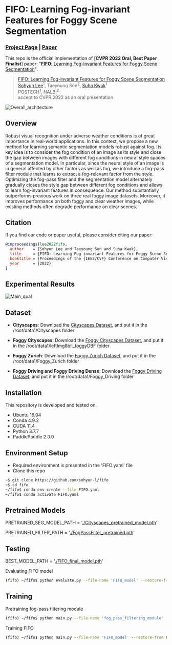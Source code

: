# FIFO: Learning Fog-invariant Features for Foggy Scene Segmentation

### [Project Page](http://cvlab.postech.ac.kr/research/FIFO/) | [Paper](https://arxiv.org/abs/2204.01587)
This repo is the official implementation of [**CVPR 2022 Oral, Best Paper Finalist**] paper: "[**FIFO**: Learning Fog-invariant Features for Foggy Scene Segmentation](https://arxiv.org/abs/2204.01587)".

> [FIFO: Learning Fog-invariant Features for Foggy Scene Segmentation](https://arxiv.org/abs/2204.01587)     
> [Sohyun Lee](https://sohyun-l.github.io)<sup>1</sup>, Taeyoung Son<sup>2</sup>, [Suha Kwak](http://cvlab.postech.ac.kr/~suhakwak/)<sup>1</sup>\
> POSTECH<sup>1</sup>, NALBI<sup>2</sup>\
> accept to CVPR 2022 as an oral presentation 

![Overall_architecture](https://user-images.githubusercontent.com/57887512/161761968-436766d9-363d-463d-b8b3-f48ba2a2a949.png)


## Overview
Robust visual recognition under adverse weather conditions is of great importance in real-world applications. In this context, we propose a new method for learning semantic segmentation models robust against fog. Its key idea is to consider the fog condition of an image as its style and close the gap between images with different fog conditions in neural style spaces of a segmentation model. In particular, since the neural style of an image is in general affected by other factors as well as fog, we introduce a fog-pass filter module that learns to extract a fog-relevant factor from the style. Optimizing the fog-pass filter and the segmentation model alternately gradually closes the style gap between different fog conditions and allows to learn fog-invariant features in consequence. Our method substantially outperforms previous work on three real foggy image datasets. Moreover, it improves performance on both foggy and clear weather images, while existing methods often degrade performance on clear scenes.

## Citation
If you find our code or paper useful, please consider citing our paper:

```BibTeX
@inproceedings{lee2022fifo,
  author    = {Sohyun Lee and Taeyoung Son and Suha Kwak},
  title     = {FIFO: Learning Fog-invariant Features for Foggy Scene Segmentation},
  booktitle = {Proceedings of the {IEEE/CVF} Conference on Computer Vision and Pattern Recognition (CVPR)},
  year      = {2022}
}
```

## Experimental Results
![Main_qual](https://user-images.githubusercontent.com/57887512/163107476-7e70cebe-6b38-497f-b5bd-f8d6979a8fb0.png)


## Dataset
+ **Cityscapes**: Download the [Cityscapes Dataset](https://www.cityscapes-dataset.com/), and put it in the /root/data1/Cityscapes folder

+ **Foggy Cityscapes**: Download the [Foggy Cityscapes Dataset](https://www.cityscapes-dataset.com/), and put it in the /root/data1/leftImg8bit_foggyDBF folder

+ **Foggy Zurich**: Download the [Foggy Zurich Dataset](https://people.ee.ethz.ch/~csakarid/Model_adaptation_SFSU_dense/), and put it in the /root/data1/Foggy_Zurich folder

+ **Foggy Driving and Foggy Driving Dense**: Download the [Foggy Driving Dataset](https://people.ee.ethz.ch/~csakarid/SFSU_synthetic/), and put it in the /root/data1/Foggy_Driving folder

## Installation
This repository is developed and tested on

- Ubuntu 16.04
- Conda 4.9.2
- CUDA 11.4
- Python 3.7.7
- PaddlePaddle 2.0.0

## Environment Setup
* Required environment is presented in the 'FIFO.yaml' file
* Clone this repo
```bash
~$ git clone https://github.com/sohyun-l/fifo
~$ cd fifo
~/fifo$ conda env create --file FIFO.yaml
~/fifo$ conda activate FIFO.yaml
```

## Pretrained Models
PRETRAINED_SEG_MODEL_PATH = '[./Cityscapes_pretrained_model.pth](https://drive.google.com/file/d/1IKBXXVhYfc6n5Pw23g7HsH_QzqOG03c6/view?usp=sharing)'


PRETRAINED_FILTER_PATH = '[./FogPassFilter_pretrained.pth](https://drive.google.com/file/d/1xHkL3Y8Y5sHoGkmcevrfMdhFxafVF4_G/view?usp=sharing)' 


## Testing
BEST_MODEL_PATH = '[./FIFO_final_model.pth](https://drive.google.com/file/d/1UF-uotKznN_wqqNqwIkPnpw55l8T9b62/view?usp=sharing
)'

Evaluating FIFO model
```bash
(fifo) ~/fifo$ python evaluate.py --file-name 'FIFO_model' --restore-from BEST_MODEL_PATH
```


## Training
Pretraining fog-pass filtering module
```bash
(fifo) ~/fifo$ python main.py --file-name 'fog_pass_filtering_module' --restore-from PRETRAINED_SEG_MODEL_PATH --modeltrain 'no'
```
Training FIFO
```bash
(fifo) ~/fifo$ python main.py --file-name 'FIFO_model' --restore-from PRETRAINED_SEG_MODEL_PATH --restore-from-fogpass PRETRAINED_FILTER_PATH --modeltrain 'train'
```
